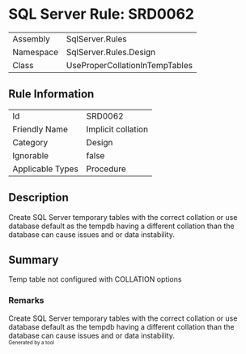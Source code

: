 # SQL Server Rule: SRD0062
  
|    |    |
|----|----|
| Assembly | SqlServer.Rules |
| Namespace | SqlServer.Rules.Design |
| Class | UseProperCollationInTempTables |
  
## Rule Information
  
|    |    |
|----|----|
| Id | SRD0062 |
| Friendly Name | Implicit collation |
| Category | Design |
| Ignorable | false |
| Applicable Types | Procedure  |
  
## Description
  
Create SQL Server temporary tables with the correct collation or use database default as the tempdb having a different collation than the database can cause issues and or data instability.
  
## Summary
  
Temp table not configured with <c>COLLATION</c> options
  
### Remarks
  
Create SQL Server temporary tables with the correct collation or use database default as the
tempdb having a different collation than the database can cause issues and or data instability.  
<sub><sup>Generated by a tool</sup></sub>
